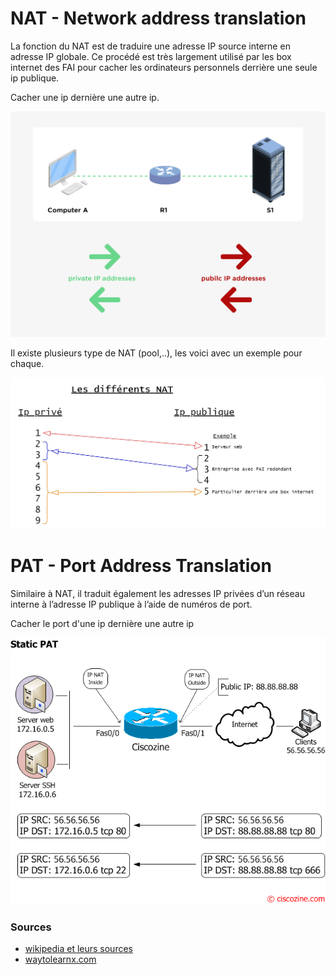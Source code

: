 # NAT - Network address translation

La fonction du NAT est de traduire une adresse IP source interne en adresse IP globale. 
Ce procédé est très largement utilisé par les box internet des FAI pour cacher les ordinateurs personnels derrière une seule ip publique.

Cacher une ip dernière une autre ip.

![NAT](images/ciscoNat.jpg)

Il existe plusieurs type de NAT (pool,..), les voici avec un exemple pour chaque.

![difNat](images/natDiff.jpg)

# PAT - Port Address Translation

Similaire à NAT, il traduit également les adresses IP privées d’un réseau interne à l’adresse IP publique à l’aide de numéros de port.

Cacher le port d'une ip dernière une autre ip

![PAT](images/pat.png)



### Sources
- [wikipedia et leurs sources](https://fr.wikipedia.org/wiki/Nat)
- [waytolearnx.com](https://waytolearnx.com/2018/07/difference-entre-nat-et-pat.html)






